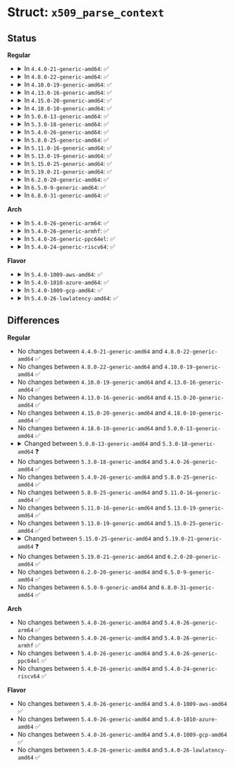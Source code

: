 # Struct: <code>x509_parse_context</code>

## Status
<b>Regular</b>
<ul>
<li>
<details>
<summary>In <code>4.4.0-21-generic-amd64</code>: ✅</summary>

```c
struct x509_parse_context {
    struct x509_certificate * cert;
    long unsigned int data;
    const void * cert_start;
    const void * key;
    size_t key_size;
    enum OID last_oid;
    enum OID algo_oid;
    unsigned char nr_mpi;
    u8 o_size;
    u8 cn_size;
    u8 email_size;
    u16 o_offset;
    u16 cn_offset;
    u16 email_offset;
    unsigned int raw_akid_size;
    const void * raw_akid;
    const void * akid_raw_issuer;
    unsigned int akid_raw_issuer_size;
}
```
</details>
</li>
<li>
<details>
<summary>In <code>4.8.0-22-generic-amd64</code>: ✅</summary>

```c
struct x509_parse_context {
    struct x509_certificate * cert;
    long unsigned int data;
    const void * cert_start;
    const void * key;
    size_t key_size;
    enum OID last_oid;
    enum OID algo_oid;
    unsigned char nr_mpi;
    u8 o_size;
    u8 cn_size;
    u8 email_size;
    u16 o_offset;
    u16 cn_offset;
    u16 email_offset;
    unsigned int raw_akid_size;
    const void * raw_akid;
    const void * akid_raw_issuer;
    unsigned int akid_raw_issuer_size;
}
```
</details>
</li>
<li>
<details>
<summary>In <code>4.10.0-19-generic-amd64</code>: ✅</summary>

```c
struct x509_parse_context {
    struct x509_certificate * cert;
    long unsigned int data;
    const void * cert_start;
    const void * key;
    size_t key_size;
    enum OID last_oid;
    enum OID algo_oid;
    unsigned char nr_mpi;
    u8 o_size;
    u8 cn_size;
    u8 email_size;
    u16 o_offset;
    u16 cn_offset;
    u16 email_offset;
    unsigned int raw_akid_size;
    const void * raw_akid;
    const void * akid_raw_issuer;
    unsigned int akid_raw_issuer_size;
}
```
</details>
</li>
<li>
<details>
<summary>In <code>4.13.0-16-generic-amd64</code>: ✅</summary>

```c
struct x509_parse_context {
    struct x509_certificate * cert;
    long unsigned int data;
    const void * cert_start;
    const void * key;
    size_t key_size;
    enum OID last_oid;
    enum OID algo_oid;
    unsigned char nr_mpi;
    u8 o_size;
    u8 cn_size;
    u8 email_size;
    u16 o_offset;
    u16 cn_offset;
    u16 email_offset;
    unsigned int raw_akid_size;
    const void * raw_akid;
    const void * akid_raw_issuer;
    unsigned int akid_raw_issuer_size;
}
```
</details>
</li>
<li>
<details>
<summary>In <code>4.15.0-20-generic-amd64</code>: ✅</summary>

```c
struct x509_parse_context {
    struct x509_certificate * cert;
    long unsigned int data;
    const void * cert_start;
    const void * key;
    size_t key_size;
    enum OID last_oid;
    enum OID algo_oid;
    unsigned char nr_mpi;
    u8 o_size;
    u8 cn_size;
    u8 email_size;
    u16 o_offset;
    u16 cn_offset;
    u16 email_offset;
    unsigned int raw_akid_size;
    const void * raw_akid;
    const void * akid_raw_issuer;
    unsigned int akid_raw_issuer_size;
}
```
</details>
</li>
<li>
<details>
<summary>In <code>4.18.0-10-generic-amd64</code>: ✅</summary>

```c
struct x509_parse_context {
    struct x509_certificate * cert;
    long unsigned int data;
    const void * cert_start;
    const void * key;
    size_t key_size;
    enum OID last_oid;
    enum OID algo_oid;
    unsigned char nr_mpi;
    u8 o_size;
    u8 cn_size;
    u8 email_size;
    u16 o_offset;
    u16 cn_offset;
    u16 email_offset;
    unsigned int raw_akid_size;
    const void * raw_akid;
    const void * akid_raw_issuer;
    unsigned int akid_raw_issuer_size;
}
```
</details>
</li>
<li>
<details>
<summary>In <code>5.0.0-13-generic-amd64</code>: ✅</summary>

```c
struct x509_parse_context {
    struct x509_certificate * cert;
    long unsigned int data;
    const void * cert_start;
    const void * key;
    size_t key_size;
    enum OID last_oid;
    enum OID algo_oid;
    unsigned char nr_mpi;
    u8 o_size;
    u8 cn_size;
    u8 email_size;
    u16 o_offset;
    u16 cn_offset;
    u16 email_offset;
    unsigned int raw_akid_size;
    const void * raw_akid;
    const void * akid_raw_issuer;
    unsigned int akid_raw_issuer_size;
}
```
</details>
</li>
<li>
<details>
<summary>In <code>5.3.0-18-generic-amd64</code>: ✅</summary>

```c
struct x509_parse_context {
    struct x509_certificate * cert;
    long unsigned int data;
    const void * cert_start;
    const void * key;
    size_t key_size;
    const void * params;
    size_t params_size;
    enum OID key_algo;
    enum OID last_oid;
    enum OID algo_oid;
    unsigned char nr_mpi;
    u8 o_size;
    u8 cn_size;
    u8 email_size;
    u16 o_offset;
    u16 cn_offset;
    u16 email_offset;
    unsigned int raw_akid_size;
    const void * raw_akid;
    const void * akid_raw_issuer;
    unsigned int akid_raw_issuer_size;
}
```
</details>
</li>
<li>
<details>
<summary>In <code>5.4.0-26-generic-amd64</code>: ✅</summary>

```c
struct x509_parse_context {
    struct x509_certificate * cert;
    long unsigned int data;
    const void * cert_start;
    const void * key;
    size_t key_size;
    const void * params;
    size_t params_size;
    enum OID key_algo;
    enum OID last_oid;
    enum OID algo_oid;
    unsigned char nr_mpi;
    u8 o_size;
    u8 cn_size;
    u8 email_size;
    u16 o_offset;
    u16 cn_offset;
    u16 email_offset;
    unsigned int raw_akid_size;
    const void * raw_akid;
    const void * akid_raw_issuer;
    unsigned int akid_raw_issuer_size;
}
```
</details>
</li>
<li>
<details>
<summary>In <code>5.8.0-25-generic-amd64</code>: ✅</summary>

```c
struct x509_parse_context {
    struct x509_certificate * cert;
    long unsigned int data;
    const void * cert_start;
    const void * key;
    size_t key_size;
    const void * params;
    size_t params_size;
    enum OID key_algo;
    enum OID last_oid;
    enum OID algo_oid;
    unsigned char nr_mpi;
    u8 o_size;
    u8 cn_size;
    u8 email_size;
    u16 o_offset;
    u16 cn_offset;
    u16 email_offset;
    unsigned int raw_akid_size;
    const void * raw_akid;
    const void * akid_raw_issuer;
    unsigned int akid_raw_issuer_size;
}
```
</details>
</li>
<li>
<details>
<summary>In <code>5.11.0-16-generic-amd64</code>: ✅</summary>

```c
struct x509_parse_context {
    struct x509_certificate * cert;
    long unsigned int data;
    const void * cert_start;
    const void * key;
    size_t key_size;
    const void * params;
    size_t params_size;
    enum OID key_algo;
    enum OID last_oid;
    enum OID algo_oid;
    unsigned char nr_mpi;
    u8 o_size;
    u8 cn_size;
    u8 email_size;
    u16 o_offset;
    u16 cn_offset;
    u16 email_offset;
    unsigned int raw_akid_size;
    const void * raw_akid;
    const void * akid_raw_issuer;
    unsigned int akid_raw_issuer_size;
}
```
</details>
</li>
<li>
<details>
<summary>In <code>5.13.0-19-generic-amd64</code>: ✅</summary>

```c
struct x509_parse_context {
    struct x509_certificate * cert;
    long unsigned int data;
    const void * cert_start;
    const void * key;
    size_t key_size;
    const void * params;
    size_t params_size;
    enum OID key_algo;
    enum OID last_oid;
    enum OID algo_oid;
    unsigned char nr_mpi;
    u8 o_size;
    u8 cn_size;
    u8 email_size;
    u16 o_offset;
    u16 cn_offset;
    u16 email_offset;
    unsigned int raw_akid_size;
    const void * raw_akid;
    const void * akid_raw_issuer;
    unsigned int akid_raw_issuer_size;
}
```
</details>
</li>
<li>
<details>
<summary>In <code>5.15.0-25-generic-amd64</code>: ✅</summary>

```c
struct x509_parse_context {
    struct x509_certificate * cert;
    long unsigned int data;
    const void * cert_start;
    const void * key;
    size_t key_size;
    const void * params;
    size_t params_size;
    enum OID key_algo;
    enum OID last_oid;
    enum OID algo_oid;
    unsigned char nr_mpi;
    u8 o_size;
    u8 cn_size;
    u8 email_size;
    u16 o_offset;
    u16 cn_offset;
    u16 email_offset;
    unsigned int raw_akid_size;
    const void * raw_akid;
    const void * akid_raw_issuer;
    unsigned int akid_raw_issuer_size;
}
```
</details>
</li>
<li>
<details>
<summary>In <code>5.19.0-21-generic-amd64</code>: ✅</summary>

```c
struct x509_parse_context {
    struct x509_certificate * cert;
    long unsigned int data;
    const void * key;
    size_t key_size;
    const void * params;
    size_t params_size;
    enum OID key_algo;
    enum OID last_oid;
    enum OID sig_algo;
    u8 o_size;
    u8 cn_size;
    u8 email_size;
    u16 o_offset;
    u16 cn_offset;
    u16 email_offset;
    unsigned int raw_akid_size;
    const void * raw_akid;
    const void * akid_raw_issuer;
    unsigned int akid_raw_issuer_size;
}
```
</details>
</li>
<li>
<details>
<summary>In <code>6.2.0-20-generic-amd64</code>: ✅</summary>

```c
struct x509_parse_context {
    struct x509_certificate * cert;
    long unsigned int data;
    const void * key;
    size_t key_size;
    const void * params;
    size_t params_size;
    enum OID key_algo;
    enum OID last_oid;
    enum OID sig_algo;
    u8 o_size;
    u8 cn_size;
    u8 email_size;
    u16 o_offset;
    u16 cn_offset;
    u16 email_offset;
    unsigned int raw_akid_size;
    const void * raw_akid;
    const void * akid_raw_issuer;
    unsigned int akid_raw_issuer_size;
}
```
</details>
</li>
<li>
<details>
<summary>In <code>6.5.0-9-generic-amd64</code>: ✅</summary>

```c
struct x509_parse_context {
    struct x509_certificate * cert;
    long unsigned int data;
    const void * key;
    size_t key_size;
    const void * params;
    size_t params_size;
    enum OID key_algo;
    enum OID last_oid;
    enum OID sig_algo;
    u8 o_size;
    u8 cn_size;
    u8 email_size;
    u16 o_offset;
    u16 cn_offset;
    u16 email_offset;
    unsigned int raw_akid_size;
    const void * raw_akid;
    const void * akid_raw_issuer;
    unsigned int akid_raw_issuer_size;
}
```
</details>
</li>
<li>
<details>
<summary>In <code>6.8.0-31-generic-amd64</code>: ✅</summary>

```c
struct x509_parse_context {
    struct x509_certificate * cert;
    long unsigned int data;
    const void * key;
    size_t key_size;
    const void * params;
    size_t params_size;
    enum OID key_algo;
    enum OID last_oid;
    enum OID sig_algo;
    u8 o_size;
    u8 cn_size;
    u8 email_size;
    u16 o_offset;
    u16 cn_offset;
    u16 email_offset;
    unsigned int raw_akid_size;
    const void * raw_akid;
    const void * akid_raw_issuer;
    unsigned int akid_raw_issuer_size;
}
```
</details>
</li>
</ul>
<b>Arch</b>
<ul>
<li>
<details>
<summary>In <code>5.4.0-26-generic-arm64</code>: ✅</summary>

```c
struct x509_parse_context {
    struct x509_certificate * cert;
    long unsigned int data;
    const void * cert_start;
    const void * key;
    size_t key_size;
    const void * params;
    size_t params_size;
    enum OID key_algo;
    enum OID last_oid;
    enum OID algo_oid;
    unsigned char nr_mpi;
    u8 o_size;
    u8 cn_size;
    u8 email_size;
    u16 o_offset;
    u16 cn_offset;
    u16 email_offset;
    unsigned int raw_akid_size;
    const void * raw_akid;
    const void * akid_raw_issuer;
    unsigned int akid_raw_issuer_size;
}
```
</details>
</li>
<li>
<details>
<summary>In <code>5.4.0-26-generic-armhf</code>: ✅</summary>

```c
struct x509_parse_context {
    struct x509_certificate * cert;
    long unsigned int data;
    const void * cert_start;
    const void * key;
    size_t key_size;
    const void * params;
    size_t params_size;
    enum OID key_algo;
    enum OID last_oid;
    enum OID algo_oid;
    unsigned char nr_mpi;
    u8 o_size;
    u8 cn_size;
    u8 email_size;
    u16 o_offset;
    u16 cn_offset;
    u16 email_offset;
    unsigned int raw_akid_size;
    const void * raw_akid;
    const void * akid_raw_issuer;
    unsigned int akid_raw_issuer_size;
}
```
</details>
</li>
<li>
<details>
<summary>In <code>5.4.0-26-generic-ppc64el</code>: ✅</summary>

```c
struct x509_parse_context {
    struct x509_certificate * cert;
    long unsigned int data;
    const void * cert_start;
    const void * key;
    size_t key_size;
    const void * params;
    size_t params_size;
    enum OID key_algo;
    enum OID last_oid;
    enum OID algo_oid;
    unsigned char nr_mpi;
    u8 o_size;
    u8 cn_size;
    u8 email_size;
    u16 o_offset;
    u16 cn_offset;
    u16 email_offset;
    unsigned int raw_akid_size;
    const void * raw_akid;
    const void * akid_raw_issuer;
    unsigned int akid_raw_issuer_size;
}
```
</details>
</li>
<li>
<details>
<summary>In <code>5.4.0-24-generic-riscv64</code>: ✅</summary>

```c
struct x509_parse_context {
    struct x509_certificate * cert;
    long unsigned int data;
    const void * cert_start;
    const void * key;
    size_t key_size;
    const void * params;
    size_t params_size;
    enum OID key_algo;
    enum OID last_oid;
    enum OID algo_oid;
    unsigned char nr_mpi;
    u8 o_size;
    u8 cn_size;
    u8 email_size;
    u16 o_offset;
    u16 cn_offset;
    u16 email_offset;
    unsigned int raw_akid_size;
    const void * raw_akid;
    const void * akid_raw_issuer;
    unsigned int akid_raw_issuer_size;
}
```
</details>
</li>
</ul>
<b>Flavor</b>
<ul>
<li>
<details>
<summary>In <code>5.4.0-1009-aws-amd64</code>: ✅</summary>

```c
struct x509_parse_context {
    struct x509_certificate * cert;
    long unsigned int data;
    const void * cert_start;
    const void * key;
    size_t key_size;
    const void * params;
    size_t params_size;
    enum OID key_algo;
    enum OID last_oid;
    enum OID algo_oid;
    unsigned char nr_mpi;
    u8 o_size;
    u8 cn_size;
    u8 email_size;
    u16 o_offset;
    u16 cn_offset;
    u16 email_offset;
    unsigned int raw_akid_size;
    const void * raw_akid;
    const void * akid_raw_issuer;
    unsigned int akid_raw_issuer_size;
}
```
</details>
</li>
<li>
<details>
<summary>In <code>5.4.0-1010-azure-amd64</code>: ✅</summary>

```c
struct x509_parse_context {
    struct x509_certificate * cert;
    long unsigned int data;
    const void * cert_start;
    const void * key;
    size_t key_size;
    const void * params;
    size_t params_size;
    enum OID key_algo;
    enum OID last_oid;
    enum OID algo_oid;
    unsigned char nr_mpi;
    u8 o_size;
    u8 cn_size;
    u8 email_size;
    u16 o_offset;
    u16 cn_offset;
    u16 email_offset;
    unsigned int raw_akid_size;
    const void * raw_akid;
    const void * akid_raw_issuer;
    unsigned int akid_raw_issuer_size;
}
```
</details>
</li>
<li>
<details>
<summary>In <code>5.4.0-1009-gcp-amd64</code>: ✅</summary>

```c
struct x509_parse_context {
    struct x509_certificate * cert;
    long unsigned int data;
    const void * cert_start;
    const void * key;
    size_t key_size;
    const void * params;
    size_t params_size;
    enum OID key_algo;
    enum OID last_oid;
    enum OID algo_oid;
    unsigned char nr_mpi;
    u8 o_size;
    u8 cn_size;
    u8 email_size;
    u16 o_offset;
    u16 cn_offset;
    u16 email_offset;
    unsigned int raw_akid_size;
    const void * raw_akid;
    const void * akid_raw_issuer;
    unsigned int akid_raw_issuer_size;
}
```
</details>
</li>
<li>
<details>
<summary>In <code>5.4.0-26-lowlatency-amd64</code>: ✅</summary>

```c
struct x509_parse_context {
    struct x509_certificate * cert;
    long unsigned int data;
    const void * cert_start;
    const void * key;
    size_t key_size;
    const void * params;
    size_t params_size;
    enum OID key_algo;
    enum OID last_oid;
    enum OID algo_oid;
    unsigned char nr_mpi;
    u8 o_size;
    u8 cn_size;
    u8 email_size;
    u16 o_offset;
    u16 cn_offset;
    u16 email_offset;
    unsigned int raw_akid_size;
    const void * raw_akid;
    const void * akid_raw_issuer;
    unsigned int akid_raw_issuer_size;
}
```
</details>
</li>
</ul>

## Differences
<b>Regular</b>
<ul>
<li>
No changes between <code>4.4.0-21-generic-amd64</code> and <code>4.8.0-22-generic-amd64</code> ✅
</li>
<li>
No changes between <code>4.8.0-22-generic-amd64</code> and <code>4.10.0-19-generic-amd64</code> ✅
</li>
<li>
No changes between <code>4.10.0-19-generic-amd64</code> and <code>4.13.0-16-generic-amd64</code> ✅
</li>
<li>
No changes between <code>4.13.0-16-generic-amd64</code> and <code>4.15.0-20-generic-amd64</code> ✅
</li>
<li>
No changes between <code>4.15.0-20-generic-amd64</code> and <code>4.18.0-10-generic-amd64</code> ✅
</li>
<li>
No changes between <code>4.18.0-10-generic-amd64</code> and <code>5.0.0-13-generic-amd64</code> ✅
</li>
<li>
<details>
<summary>Changed between <code>5.0.0-13-generic-amd64</code> and <code>5.3.0-18-generic-amd64</code> ❓</summary>
<ul>
<li>
<b>Field added. </b>
<code>const void * params</code>
</li>
<li>
<b>Field added. </b>
<code>size_t params_size</code>
</li>
<li>
<b>Field added. </b>
<code>enum OID key_algo</code>
</li>
</ul>
</details>
</li>
<li>
No changes between <code>5.3.0-18-generic-amd64</code> and <code>5.4.0-26-generic-amd64</code> ✅
</li>
<li>
No changes between <code>5.4.0-26-generic-amd64</code> and <code>5.8.0-25-generic-amd64</code> ✅
</li>
<li>
No changes between <code>5.8.0-25-generic-amd64</code> and <code>5.11.0-16-generic-amd64</code> ✅
</li>
<li>
No changes between <code>5.11.0-16-generic-amd64</code> and <code>5.13.0-19-generic-amd64</code> ✅
</li>
<li>
No changes between <code>5.13.0-19-generic-amd64</code> and <code>5.15.0-25-generic-amd64</code> ✅
</li>
<li>
<details>
<summary>Changed between <code>5.15.0-25-generic-amd64</code> and <code>5.19.0-21-generic-amd64</code> ❓</summary>
<ul>
<li>
<b>Field added. </b>
<code>enum OID sig_algo</code>
</li>
<li>
<b>Field removed. </b>
<code>const void * cert_start</code>
</li>
<li>
<b>Field removed. </b>
<code>enum OID algo_oid</code>
</li>
<li>
<b>Field removed. </b>
<code>unsigned char nr_mpi</code>
</li>
</ul>
</details>
</li>
<li>
No changes between <code>5.19.0-21-generic-amd64</code> and <code>6.2.0-20-generic-amd64</code> ✅
</li>
<li>
No changes between <code>6.2.0-20-generic-amd64</code> and <code>6.5.0-9-generic-amd64</code> ✅
</li>
<li>
No changes between <code>6.5.0-9-generic-amd64</code> and <code>6.8.0-31-generic-amd64</code> ✅
</li>
</ul>
<b>Arch</b>
<ul>
<li>
No changes between <code>5.4.0-26-generic-amd64</code> and <code>5.4.0-26-generic-arm64</code> ✅
</li>
<li>
No changes between <code>5.4.0-26-generic-amd64</code> and <code>5.4.0-26-generic-armhf</code> ✅
</li>
<li>
No changes between <code>5.4.0-26-generic-amd64</code> and <code>5.4.0-26-generic-ppc64el</code> ✅
</li>
<li>
No changes between <code>5.4.0-26-generic-amd64</code> and <code>5.4.0-24-generic-riscv64</code> ✅
</li>
</ul>
<b>Flavor</b>
<ul>
<li>
No changes between <code>5.4.0-26-generic-amd64</code> and <code>5.4.0-1009-aws-amd64</code> ✅
</li>
<li>
No changes between <code>5.4.0-26-generic-amd64</code> and <code>5.4.0-1010-azure-amd64</code> ✅
</li>
<li>
No changes between <code>5.4.0-26-generic-amd64</code> and <code>5.4.0-1009-gcp-amd64</code> ✅
</li>
<li>
No changes between <code>5.4.0-26-generic-amd64</code> and <code>5.4.0-26-lowlatency-amd64</code> ✅
</li>
</ul>
